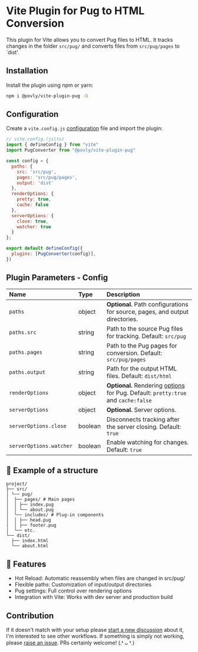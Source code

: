# Vite Plugin for Pug to HTML Conversion

This plugin for Vite allows you to convert Pug files to HTML. It tracks changes in the folder `src/pug/` and converts files from `src/pug/pages` to `dist'.

## Installation

Install the plugin using npm or yarn:

```bash
npm i @povly/vite-plugin-pug -D
```

## Configuration

Create a `vite.config.js` [configuration](https://vite.dev/config/) file and import the plugin:
```javascript
// vite.config.(js|ts)
import { defineConfig } from "vite"
import PugConverter from "@povly/vite-plugin-pug"

const config = {
  paths: {
    src: 'src/pug',
    pages: 'src/pug/pages',
    output: 'dist'
  },
  renderOptions: {
    pretty: true,
    cache: false
  },
  serverOptions: {
    close: true,
    watcher: true
  }
};

export default defineConfig({
  plugins: [PugConverter(config)],
})
```

## Plugin Parameters - Config

| Name  | Type     | Description |
| :-----| :------- | :---------- |
| `paths` | object         | **Optional.** Path configurations for source, pages, and output directories. |
| `paths.src` | 	string         | 	Path to the source Pug files for tracking. Default: `src/pug` |
| `paths.pages` | 	string         | Path to the Pug pages for conversion. Default: `src/pug/pages` |
| `paths.output` | 	string         | Path for the output HTML files. Default: `dist/html` |
| `renderOptions` | 	object         | **Optional.** Rendering [options](https://pugjs.org/api/reference.html) for Pug. Default: `pretty:true` and `cache:false`  |
| `serverOptions` | 	object         | **Optional.** Server options.  |
| `serverOptions.close` | 	boolean         | Disconnects tracking after the server closing. Default: `true` |
| `serverOptions.watcher` | 	boolean         |  Enable watching for changes. Default: `true` |

## 📂 Example of a structure

```
project/
├── src/
│ └── pug/
│  ├── pages/ # Main pages
│  │ ├── index.pug
│  │ └── about.pug
│  └── includes/ # Plug-in components
│  │ ├── head.pug
│  │ ├── footer.pug
|  └── etc.
└── dist/
  ├── index.html
  └── about.html
```

## 🚀 Features
- Hot Reload: Automatic reassembly when files are changed in src/pug/
- Flexible paths: Customization of input/output directories
- Pug settings: Full control over rendering options
- Integration with Vite: Works with dev server and production build


## Contribution
If it doesn't match with your setup please [start a new discussion](https://github.com/povly/vite-plugin-pug/discussions/new/choose) about it, I'm interested to see other workflows. If something is simply not working, please [raise an issue](https://github.com/povly/vite-plugin-pug/issues). PRs certainly welcome! (.❛ ᴗ ❛.)
